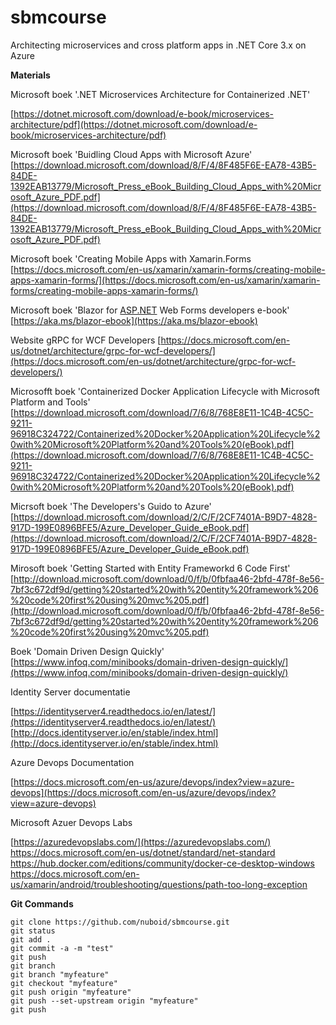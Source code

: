 # sbmcourse
Architecting microservices and cross platform apps in .NET Core 3.x on Azure

**Materials**

Microsoft boek '.NET Microservices Architecture for Containerized .NET'

[https://dotnet.microsoft.com/download/e-book/microservices-architecture/pdf](https://dotnet.microsoft.com/download/e-book/microservices-architecture/pdf)

Microsoft boek 'Buidling Cloud Apps with Microsoft Azure'
[https://download.microsoft.com/download/8/F/4/8F485F6E-EA78-43B5-84DE-1392EAB13779/Microsoft_Press_eBook_Building_Cloud_Apps_with%20Microsoft_Azure_PDF.pdf](https://download.microsoft.com/download/8/F/4/8F485F6E-EA78-43B5-84DE-1392EAB13779/Microsoft_Press_eBook_Building_Cloud_Apps_with%20Microsoft_Azure_PDF.pdf)

Microsoft boek 'Creating Mobile Apps with Xamarin.Forms
[https://docs.microsoft.com/en-us/xamarin/xamarin-forms/creating-mobile-apps-xamarin-forms/](https://docs.microsoft.com/en-us/xamarin/xamarin-forms/creating-mobile-apps-xamarin-forms/)

Microsoft boek 'Blazor for [ASP.NET](http://asp.net/) Web Forms developers e-book'
[https://aka.ms/blazor-ebook](https://aka.ms/blazor-ebook)

Website gRPC for WCF Developers
[https://docs.microsoft.com/en-us/dotnet/architecture/grpc-for-wcf-developers/](https://docs.microsoft.com/en-us/dotnet/architecture/grpc-for-wcf-developers/)

Microsofft boek 'Containerized Docker Application Lifecycle with Microsoft Platform and Tools'
[https://download.microsoft.com/download/7/6/8/768E8E11-1C4B-4C5C-9211-96918C324722/Containerized%20Docker%20Application%20Lifecycle%20with%20Microsoft%20Platform%20and%20Tools%20(eBook).pdf](https://download.microsoft.com/download/7/6/8/768E8E11-1C4B-4C5C-9211-96918C324722/Containerized%20Docker%20Application%20Lifecycle%20with%20Microsoft%20Platform%20and%20Tools%20(eBook).pdf)

Micrsoft boek 'The Developers's Guido to Azure'
[https://download.microsoft.com/download/2/C/F/2CF7401A-B9D7-4828-917D-199E0896BFE5/Azure_Developer_Guide_eBook.pdf](https://download.microsoft.com/download/2/C/F/2CF7401A-B9D7-4828-917D-199E0896BFE5/Azure_Developer_Guide_eBook.pdf)

Mirosoft boek 'Getting Started with Entity Frameworkd 6 Code First'
[http://download.microsoft.com/download/0/f/b/0fbfaa46-2bfd-478f-8e56-7bf3c672df9d/getting%20started%20with%20entity%20framework%206%20code%20first%20using%20mvc%205.pdf](http://download.microsoft.com/download/0/f/b/0fbfaa46-2bfd-478f-8e56-7bf3c672df9d/getting%20started%20with%20entity%20framework%206%20code%20first%20using%20mvc%205.pdf)

Boek 'Domain Driven Design Quickly'
[https://www.infoq.com/minibooks/domain-driven-design-quickly/](https://www.infoq.com/minibooks/domain-driven-design-quickly/)

Identity Server documentatie

[https://identityserver4.readthedocs.io/en/latest/](https://identityserver4.readthedocs.io/en/latest/)
[http://docs.identityserver.io/en/stable/index.html](http://docs.identityserver.io/en/stable/index.html)

Azure Devops Documentation

[https://docs.microsoft.com/en-us/azure/devops/index?view=azure-devops](https://docs.microsoft.com/en-us/azure/devops/index?view=azure-devops)

Microsoft Azuer Devops Labs

[https://azuredevopslabs.com/](https://azuredevopslabs.com/)
https://docs.microsoft.com/en-us/dotnet/standard/net-standard
https://hub.docker.com/editions/community/docker-ce-desktop-windows
https://docs.microsoft.com/en-us/xamarin/android/troubleshooting/questions/path-too-long-exception

**Git Commands**

    git clone https://github.com/nuboid/sbmcourse.git
    git status
    git add .
    git commit -a -m "test"
    git push
    git branch
    git branch "myfeature"
    git checkout "myfeature"
    git push origin "myfeature"
    git push --set-upstream origin "myfeature"
    git push


<!--stackedit_data:
eyJoaXN0b3J5IjpbMjA4NzgwOTA2NCwtNjAyMTMyOTBdfQ==
-->
